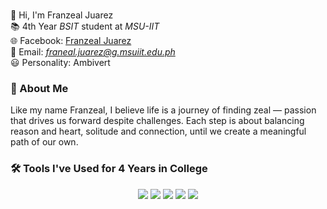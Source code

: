  #
 👋 Hi, I'm Franzeal Juarez  
📚 4th Year *BSIT* student at *MSU-IIT*  
🌐 Facebook: [Franzeal Juarez](https://www.facebook.com/FranzealJuarez)  
📧 Email: *franeal.juarez@g.msuiit.edu.ph*  
😃 Personality: Ambivert  

### 🌱 About Me  
Like my name Franzeal, I believe life is a journey of finding zeal — passion that drives us forward despite challenges. Each step is about balancing reason and heart, solitude and connection, until we create a meaningful path of our own.

### 🛠️ Tools I've Used for 4 Years in College  
<p align="center">
  <img src="https://img.shields.io/badge/Cisco-1BA0D7?style=for-the-badge&logo=cisco&logoColor=white" />
  <img src="https://img.shields.io/badge/MySQL-005C84?style=for-the-badge&logo=mysql&logoColor=white" />
  <img src="https://img.shields.io/badge/Python-3670A0?style=for-the-badge&logo=python&logoColor=ffdd54" />
  <img src="https://img.shields.io/badge/BlueJ-3A75B0?style=for-the-badge&logo=java&logoColor=white" />
  <img src="https://img.shields.io/badge/XAMPP-F37623?style=for-the-badge&logo=xampp&logoColor=white" />
</p><!---

### 📊 GitHub Stats  
<p align="center">
  <img src="https://github-readme-stats.vercel.app/api?username=YOUR_USERNAME&show_icons=true&theme=dark" alt="GitHub Stats" />
  <img src="https://github-readme-stats.vercel.app/api/top-langs/?username=YOUR_USERNAME&layout=compact&theme=dark" alt="Top Languages" />
</p>

✨ “Code with zeal, live with balance.”
